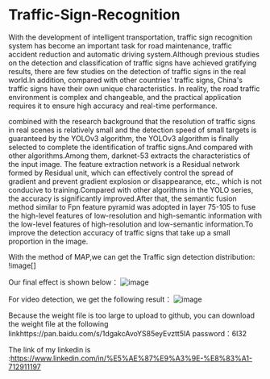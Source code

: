 # Traffic-Sign-Recognition

With the development of intelligent transportation, traffic sign recognition system has become an important task for road maintenance, traffic accident reduction and automatic driving system.Although previous studies on the detection and classification of traffic signs have achieved gratifying results, there are few studies on the detection of traffic signs in the real world.In addition, compared with other countries' traffic signs, China's traffic signs have their own unique characteristics. In reality, the road traffic environment is complex and changeable, and the practical application requires it to ensure high accuracy and real-time performance.

combined with the research background that the resolution of traffic signs in real scenes is relatively small and the detection speed of small targets is guaranteed by the YOLOv3 algorithm, the YOLOv3 algorithm is finally selected to complete the identification of traffic signs.And compared with other algorithms.Among them, darknet-53 extracts the characteristics of the input image. The feature extraction network is a Residual network formed by Residual unit, which can effectively control the spread of gradient and prevent gradient explosion or disappearance, etc., which is not conducive to training.Compared with other algorithms in the YOLO series, the accuracy is significantly improved.After that, the semantic fusion method similar to Fpn feature pyramid was adopted in layer 75-105 to fuse the high-level features of low-resolution and high-semantic information with the low-level features of high-resolution and low-semantic information.To improve the detection accuracy of traffic signs that take up a small proportion in the image.

With the method of MAP,we can get the Traffic sign detection distribution:
!image[]

Our final effect is shown below：
![image](https://github.com/YufeiHU-fr/Traffic-Sign-Recognition/blob/master/yolov3/detection/3.jpg)

For video detection, we get the following result：
![image](https://github.com/YufeiHU-fr/Traffic-Sign-Recognition/blob/master/yolov3/detection_video/20200203190223.png)

Because the weight file is too large to upload to github, you can download the weight file at the following linkhttps://pan.baidu.com/s/1dgakcAvoYS85eyEvztt5lA 
password：6l32

The link of my linkedin is :https://www.linkedin.com/in/%E5%AE%87%E9%A3%9E-%E8%83%A1-712911197
